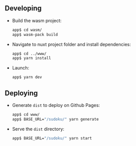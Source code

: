 ## Developing
- Build the wasm project:
  ```bash
  app$ cd wasm/
  app$ wasm-pack build
  ```
- Navigate to nuxt project folder and install dependencies:
  ```bash
  app$ cd ../www/
  app$ yarn install
  ```
- Launch:
  ```bash
  app$ yarn dev

## Deploying
- Generate `dist` to deploy on Github Pages:
  ```bash
  app$ cd www/
  app$ BASE_URL="/sudoku/" yarn generate
  ```
- Serve the `dist` directory:
  ```bash
  app$ BASE_URL="/sudoku/" yarn start
  ```
